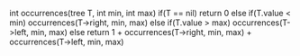 int occurrences(tree T, int min, int max)
  if(T == nil)
    return 0
  else if(T.value < min)
    occurrences(T->right, min, max)
  else if(T.value > max)
    occurrences(T->left, min, max)
  else
    return 1 + occurrences(T->right, min, max) + occurrences(T->left, min, max)
